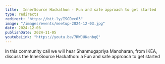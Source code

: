 ```yaml
---
title:  InnerSource Hackathon - Fun and safe approach to get started
type: redirects
redirect: "https://bit.ly/ISCDec03"
image: "/images/events/meetup-2024-12-03.jpg"
date: 2024-12-03
publishDate: 2024-11-05
youtubeLink: "https://youtu.be/7RWJUKanbqQ"
---
```


In this community call we will hear Shanmugapriya Manoharan, from IKEA, discuss the InnerSource Hackathon: a Fun and safe approach to get started